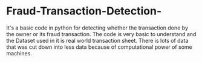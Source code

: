 # Fraud-Transaction-Detection-
It's a basic code in python for detecting whether the transaction done by the owner or its fraud transaction. The code is very basic to understand and the Dataset used in it is real world transaction sheet. There is lots of data that was cut down into less data because of computational power of some machines. 
